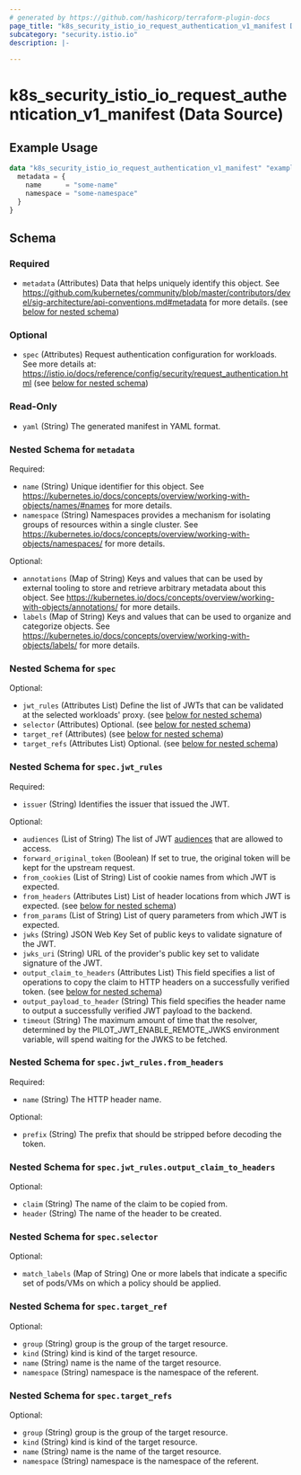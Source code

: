 ```yaml
---
# generated by https://github.com/hashicorp/terraform-plugin-docs
page_title: "k8s_security_istio_io_request_authentication_v1_manifest Data Source - terraform-provider-k8s"
subcategory: "security.istio.io"
description: |-
  
---
```


# k8s_security_istio_io_request_authentication_v1_manifest (Data Source)



## Example Usage

```terraform
data "k8s_security_istio_io_request_authentication_v1_manifest" "example" {
  metadata = {
    name      = "some-name"
    namespace = "some-namespace"
  }
}
```

<!-- schema generated by tfplugindocs -->
## Schema

### Required

- `metadata` (Attributes) Data that helps uniquely identify this object. See https://github.com/kubernetes/community/blob/master/contributors/devel/sig-architecture/api-conventions.md#metadata for more details. (see [below for nested schema](#nestedatt--metadata))

### Optional

- `spec` (Attributes) Request authentication configuration for workloads. See more details at: https://istio.io/docs/reference/config/security/request_authentication.html (see [below for nested schema](#nestedatt--spec))

### Read-Only

- `yaml` (String) The generated manifest in YAML format.

<a id="nestedatt--metadata"></a>
### Nested Schema for `metadata`

Required:

- `name` (String) Unique identifier for this object. See https://kubernetes.io/docs/concepts/overview/working-with-objects/names/#names for more details.
- `namespace` (String) Namespaces provides a mechanism for isolating groups of resources within a single cluster. See https://kubernetes.io/docs/concepts/overview/working-with-objects/namespaces/ for more details.

Optional:

- `annotations` (Map of String) Keys and values that can be used by external tooling to store and retrieve arbitrary metadata about this object. See https://kubernetes.io/docs/concepts/overview/working-with-objects/annotations/ for more details.
- `labels` (Map of String) Keys and values that can be used to organize and categorize objects. See https://kubernetes.io/docs/concepts/overview/working-with-objects/labels/ for more details.


<a id="nestedatt--spec"></a>
### Nested Schema for `spec`

Optional:

- `jwt_rules` (Attributes List) Define the list of JWTs that can be validated at the selected workloads' proxy. (see [below for nested schema](#nestedatt--spec--jwt_rules))
- `selector` (Attributes) Optional. (see [below for nested schema](#nestedatt--spec--selector))
- `target_ref` (Attributes) (see [below for nested schema](#nestedatt--spec--target_ref))
- `target_refs` (Attributes List) Optional. (see [below for nested schema](#nestedatt--spec--target_refs))

<a id="nestedatt--spec--jwt_rules"></a>
### Nested Schema for `spec.jwt_rules`

Required:

- `issuer` (String) Identifies the issuer that issued the JWT.

Optional:

- `audiences` (List of String) The list of JWT [audiences](https://tools.ietf.org/html/rfc7519#section-4.1.3) that are allowed to access.
- `forward_original_token` (Boolean) If set to true, the original token will be kept for the upstream request.
- `from_cookies` (List of String) List of cookie names from which JWT is expected.
- `from_headers` (Attributes List) List of header locations from which JWT is expected. (see [below for nested schema](#nestedatt--spec--jwt_rules--from_headers))
- `from_params` (List of String) List of query parameters from which JWT is expected.
- `jwks` (String) JSON Web Key Set of public keys to validate signature of the JWT.
- `jwks_uri` (String) URL of the provider's public key set to validate signature of the JWT.
- `output_claim_to_headers` (Attributes List) This field specifies a list of operations to copy the claim to HTTP headers on a successfully verified token. (see [below for nested schema](#nestedatt--spec--jwt_rules--output_claim_to_headers))
- `output_payload_to_header` (String) This field specifies the header name to output a successfully verified JWT payload to the backend.
- `timeout` (String) The maximum amount of time that the resolver, determined by the PILOT_JWT_ENABLE_REMOTE_JWKS environment variable, will spend waiting for the JWKS to be fetched.

<a id="nestedatt--spec--jwt_rules--from_headers"></a>
### Nested Schema for `spec.jwt_rules.from_headers`

Required:

- `name` (String) The HTTP header name.

Optional:

- `prefix` (String) The prefix that should be stripped before decoding the token.


<a id="nestedatt--spec--jwt_rules--output_claim_to_headers"></a>
### Nested Schema for `spec.jwt_rules.output_claim_to_headers`

Optional:

- `claim` (String) The name of the claim to be copied from.
- `header` (String) The name of the header to be created.



<a id="nestedatt--spec--selector"></a>
### Nested Schema for `spec.selector`

Optional:

- `match_labels` (Map of String) One or more labels that indicate a specific set of pods/VMs on which a policy should be applied.


<a id="nestedatt--spec--target_ref"></a>
### Nested Schema for `spec.target_ref`

Optional:

- `group` (String) group is the group of the target resource.
- `kind` (String) kind is kind of the target resource.
- `name` (String) name is the name of the target resource.
- `namespace` (String) namespace is the namespace of the referent.


<a id="nestedatt--spec--target_refs"></a>
### Nested Schema for `spec.target_refs`

Optional:

- `group` (String) group is the group of the target resource.
- `kind` (String) kind is kind of the target resource.
- `name` (String) name is the name of the target resource.
- `namespace` (String) namespace is the namespace of the referent.
